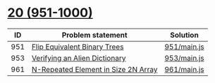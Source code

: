 # [20 (951-1000)](https://leetcode.com/problemset/all/#page-20)


| ID  | Problem statement                                                                                         | Solution                   |
|-----|-----------------------------------------------------------------------------------------------------------|----------------------------|
| 951 | [Flip Equivalent Binary Trees](https://leetcode.com/problems/flip-equivalent-binary-trees/)               | [951/main.js](951/main.js) |
| 953 | [Verifying an Alien Dictionary](https://leetcode.com/problems/verifying-an-alien-dictionary/)             | [953/main.js](953/main.js) |
| 961 | [N-Repeated Element in Size 2N Array](https://leetcode.com/problems/n-repeated-element-in-size-2n-array/) | [961/main.js](961/main.js) |

